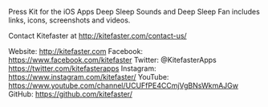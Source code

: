 Press Kit for the iOS Apps Deep Sleep Sounds and Deep Sleep Fan includes links, icons, screenshots and videos.

Contact Kitefaster at http://kitefaster.com/contact-us/

Website: http://kitefaster.com
Facebook: https://www.facebook.com/kitefaster
Twitter: @KitefasterApps https://twitter.com/kitefasterapps
Instagram: https://www.instagram.com/kitefaster/
YouTube: https://www.youtube.com/channel/UCUFfPE4CCmjVgBNsWkmAJGw
GitHub: https://github.com/kitefaster/